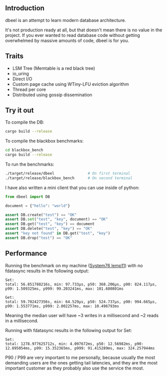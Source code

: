 ## Introduction
dbeel is an attempt to learn modern database architecture.

It's not production ready at all, but that doesn't mean there is no value in the project.
If you ever wanted to read database code without getting overwhelmed by massive amounts of code, dbeel is for you.

## Traits
* LSM Tree (Memtable is a red black tree)
* io_uring
* Direct I/O
* Custom page cache using WTiny-LFU eviction algorithm
* Thread per core
* Distributed using gossip dissemination

## Try it out

To compile the DB:
``` sh
cargo build --release
```

To compile the blackbox benchmarks:
``` sh
cd blackbox_bench
cargo build --release
```

To run the benchmarks:

``` sh
./target/release/dbeel               # On first terminal
./target/release/blackbox_bench      # On second terminal
```

I have also written a mini client that you can use inside of python:

``` python
from dbeel import DB

document = {"hello": "world"}

assert DB.create("test") == "OK"
assert DB.set("test", "key", document) == "OK"
assert DB.get("test", "key") == document
assert DB.delete("test", "key") == "OK"
assert "key not found" in DB.get("test", "key")
assert DB.drop("test") == "OK"
```

## Performance
Running the benchmark on my machine ([System76 lemp11](https://tech-docs.system76.com/models/lemp11/README.html)) with no fdatasync results in the following output:

```
Set:
total: 56.851788216s, min: 97.733µs, p50: 368.206µs, p90: 824.117µs, p99: 1.509325ms, p999: 99.203241ms, max: 101.680801ms

Get:
total: 59.702427356s, min: 64.529µs, p50: 524.737µs, p90: 994.665µs, p99: 1.553771ms, p999: 2.002257ms, max: 10.496793ms
```

Meaning the median user will have ~3 writes in a millisecond and ~2 reads in a millisecond.

Running with fdatasync results in the following output for Set:

```
Set:
total: 1278.977625712s, min: 4.097672ms, p50: 12.56982ms, p90: 12.895054ms, p99: 15.352365ms, p999: 91.415289ms, max: 324.257944ms
```

P90 / P99 are very important to me personally, because usually the most demanding users are the ones getting tail latencies, and they are the most important customer as they probably also use the service the most.
